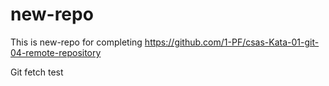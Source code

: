 # new-repo

This is new-repo for completing https://github.com/1-PF/csas-Kata-01-git-04-remote-repository 

Git fetch test
